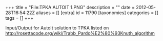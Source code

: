 +++
title = "File:TPKA AUTOIT 1.PNG"
description = ""
date = 2012-05-28T16:54:22Z
aliases = []
[extra]
id = 11790
[taxonomies]
categories = []
tags = []
+++

Input/Output for AutoIt solution to TPKA listed on http://rosettacode.org/wiki/Trabb_Pardo%E2%80%93Knuth_algorithm
